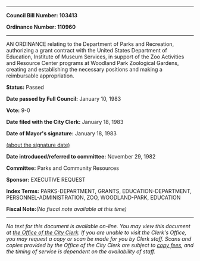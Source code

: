 

********

**Council Bill Number: 103413**
   
**Ordinance Number: 110960**
********

 AN ORDINANCE relating to the Department of Parks and Recreation, authorizing a grant contract with the United States Department of Education, Institute of Museum Services, in support of the Zoo Activities and Resource Center programs at Woodland Park Zoological Gardens, creating and establishing the necessary positions and making a reimbursable appropriation.

**Status:** Passed
   
**Date passed by Full Council:** January 10, 1983
   
**Vote:** 9-0
   
**Date filed with the City Clerk:** January 18, 1983
   
**Date of Mayor's signature:** January 18, 1983
   
[(about the signature date)](/~public/approvaldate.htm)
   
   
   
**Date introduced/referred to committee:** November 29, 1982
   
**Committee:** Parks and Community Resources
   
**Sponsor:** EXECUTIVE REQUEST
   
   
**Index Terms:** PARKS-DEPARTMENT, GRANTS, EDUCATION-DEPARTMENT, PERSONNEL-ADMINISTRATION, ZOO, WOODLAND-PARK, EDUCATION

**Fiscal Note:**_(No fiscal note available at this time)_
********

_No text for this document is available on-line. You may view this document at [the Office of the City Clerk](http://www.seattle.gov/leg/clerk/contactUs.htm). If you are unable to visit the Clerk's Office, you may request a copy or scan be made for you by Clerk staff. Scans and copies provided by the Office of the City Clerk are subject to [copy fees](http://clerk.seattle.gov/~public/clerkfees.htm), and the timing of service is dependent on the availability of staff._

